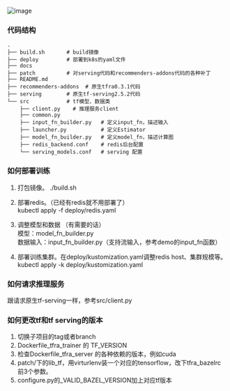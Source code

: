 ![image](https://github.com/tencentmusic/cube-studio/blob/tfra-dev/install/kubernetes/tmeps/docs/tmpps%E6%9E%B6%E6%9E%84%E5%9B%BE.png)

### 代码结构

	.  
	├── build.sh       # build镜像  
	├── deploy         # 部署到k8s的yaml文件  
	├── docs  
	├── patch          # 对serving代码和recommenders-addons代码的各种补丁  
	├── README.md  
	├── recommenders-addons  # 原生tfra0.3.1代码  
	├── serving        # 原生tf-serving2.5.2代码  
	└── src            # tf模型、数据类  
	    ├── client.py    # 推理服务client  
	    ├── common.py  
	    ├── input_fn_builder.py   # 定义input_fn，描述输入  
	    ├── launcher.py           # 定义Estimator  
	    ├── model_fn_builder.py   # 定义model_fn，描述计算图  
	    ├── redis_backend.conf    # redis后台配置  
	    └── serving_models.conf   # serving 配置  

### 如何部署训练

1. 打包镜像。
    ./build.sh    
    
2. 部署redis。（已经有redis就不用部署了）  
    kubectl apply -f deploy/redis.yaml
    
3. 调整模型和数据  （有需要的话）  
    模型：model_fn_builder.py  
    数据输入：input_fn_builder.py（支持流输入，参考demo的input_fn函数）  

3. 部署训练集群。在deploy/kustomization.yaml调整redis host、集群规模等。  
    kubectl apply -k deploy/kustomization.yaml  

### 如何请求推理服务
跟请求原生tf-serving一样，参考src/client.py

### 如何更改tf和tf serving的版本

1. 切换子项目的tag或者branch  
2. Dockerfile_tfra_trainer 的 TF_VERSION  
3. 检查Dockerfile_tfra_server 的各种依赖的版本，例如cuda  
4. patch/下的lib_tf，用virturlenv装一个对应的tensorflow，改下tfra_bazelrc前3个参数。  
5. configure.py的_VALID_BAZEL_VERSION加上对应tf版本  




